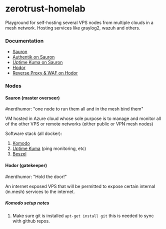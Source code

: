 # zerotrust-homelab
Playground for self-hosting several VPS nodes from multiple clouds in a mesh network. Hosting services like graylog2, wazuh and others.

### Documentation
* [Sauron](./sauron/README.md)
* [Authentik on Sauron](./sauron/authentik/README.md)
* [Uptime Kuma on Sauron](./sauron/uptimekuma/README.md)
* [Hodor](./hodor/README.md)
* [Reverse Proxy & WAF on Hodor](./hodor/reverse-proxy-waf/README.md)

### Nodes
#### Sauron (master overseer)

#nerdhumor: "one node to run them all and in the mesh bind them"

VM hosted in Azure cloud whose sole purpose is to manage and monitor all of the other VPS or remote networks (either public or VPN mesh nodes)

Software stack (all docker):
1. [Komodo](https://komo.do/docs/intro)
2. [Uptime Kuma](https://github.com/louislam/uptime-kuma) (ping monitoring, etc)
3. [Beszel](https://github.com/henrygd/beszel) 

#### Hodor (gatekeeper)
#nerdhumor: "Hold the door!"

An internet exposed VPS that will be permitted to expose certain internal (in.mesh) services to the internet.

##### Komodo setup notes

1. Make sure git is installed `apt-get install git` this is needed to sync with github repos.
